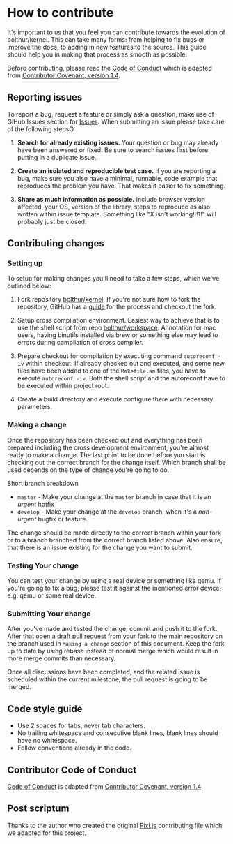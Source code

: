 # How to contribute

It's important to us that you feel you can contribute towards the evolution of bolthur/kernel. This can take many forms: from helping to fix bugs or improve the docs, to adding in new features to the source. This guide should help you in making that process as smooth as possible.

Before contributing, please read the [Code of Conduct](CODE_OF_CONDUCT.md) which is adapted from [Contributor Covenant, version 1.4](https://www.contributor-covenant.org/version/1/4).

## Reporting issues

To report a bug, request a feature or simply ask a question, make use of GiHub Issues section for [Issues](https://github.com/bolthur/kernel/issues). When submitting an issue please take care of the following stepsÖ

1. **Search for already existing issues.** Your question or bug may already have been answered or fixed. Be sure to search issues first before putting in a duplicate issue.

2. **Create an isolated and reproducible test case.** If you are reporting a bug, make sure you also have a minimal, runnable, code example that reproduces the problem you have. That makes it easier to fix something.

3. **Share as much information as possible.** Include browser version affected, your OS, version of the library, steps to reproduce as also written within issue template. Something like "X isn't working!!!1!" will probably just be closed.

## Contributing changes

### Setting up

To setup for making changes you'll need to take a few steps, which we've outlined below:

1. Fork repository [bolthur/kernel](https://github.com/bolthur/kernel). If you're not sure how to fork the repository, GitHub has a [guide](https://help.github.com/articles/fork-a-repo/) for the process and checkout the fork.

2. Setup cross compilation environment. Easiest way to achieve that is to use the shell script from repo [bolthur/workspace](https://github.com/bolthur/workspace). Annotation for mac users, having binutils installed via brew or something else may lead to errors during compilation of cross compiler.

3. Prepare checkout for compilation by executing command `autoreconf -iv` within checkout. If already checked out and executed, and some new files have been added to one of the `Makefile.am` files, you have to execute `autoreconf -iv`. Both the shell script and the autoreconf have to be executed within project root.

4. Create a build directory and execute configure there with necessary parameters.

### Making a change

Once the repository has been checked out and everything has been prepared including the cross development environment, you're almost ready to make a change. The last point to be done before you start is checking out the correct branch for the change itself. Which branch shall be used depends on the type of change you're going to do.

Short branch breakdown

- `master` - Make your change at the `master` branch in case that it is an *urgent* hotfix
- `develop` - Make your change at the `develop` branch, when it's a *non-urgent* bugfix or feature.

The change should be made directly to the correct branch within your fork or to a branch branched from the correct branch listed above. Also ensure, that there is an issue existing for the change you want to submit.

### Testing Your change

You can test your change by using a real device or something like qemu. If you're going to fix a bug, please test it against the mentioned error device, e.g. qemu or some real device.

### Submitting Your change

After you've made and tested the change, commit and push it to the fork. After that open a [draft pull request](https://github.blog/2019-02-14-introducing-draft-pull-requests/) from your fork to the main repository on the branch used in `Making a change` section of this document. Keep the fork up to date by using rebase instead of normal merge which would result in more merge commits than necessary.

Once all discussions have been completed, and the related issue is scheduled within the current milestone, the pull request is going to be merged.

## Code style guide

- Use 2 spaces for tabs, never tab characters.
- No trailing whitespace and consecutive blank lines, blank lines should have no whitespace.
- Follow conventions already in the code.

## Contributor Code of Conduct

[Code of Conduct](CODE_OF_CONDUCT.md) is adapted from [Contributor Covenant, version 1.4](http://contributor-covenant.org/version/1/4)

## Post scriptum

Thanks to the author who created the original [Pixi.js](https://github.com/pixijs/pixi.js) contributing file which we adapted for this project.
